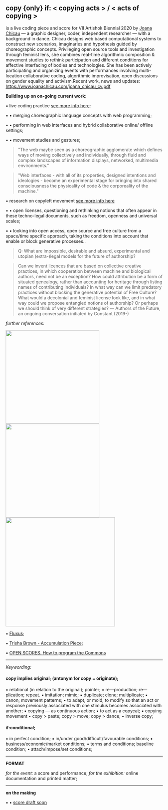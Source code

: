 ## copy {only} if: < copying acts > / < acts of copying >

is a live coding piece and score for VII Artishok Biennial 2020 by [Joana Chicau](www.joanachicau.com) — a graphic designer, coder, independent researcher — with a background in dance. Chicau designs web based computational systems to construct new scenarios, imaginaries and hypothesis guided by choreographic concepts. Privileging open source tools and investigation through feminist lens, she combines real-time algorithmic composition & movement studies to rethink participation and different conditions for affective interfacing of bodies and technologies. She has been actively participating and organizing events with performances involving multi-location collaborative coding, algorithmic improvisation, open discussions on gender equality and activism.Recent work, news and updates: https://www.joanachicau.com/joana_chicau_cv.pdf

__Building up on on-going current work:__ 

▪	live coding practice [see more info here](https://jobcb.github.io/):

▪	▪	merging choreographic language concepts with web programming;
    
▪	▪	performing in web interfaces and hybrid collaborative online/ offline settings; 
    
▪	▪	movement studies and gestures; 

    
> "The web maybe seen as a choreographic agglomerate which defines ways of moving collectively and individually, through fluid and complex landscapes of information displays, networked, multimedia environments."

>"Web interfaces - with all of its properties, designed intentions and ideologies - become an experimental stage for bringing into shared consciousness the physicality of code & the corporeality of the machine." 
    

▪	research on copyleft movement [see more info here](https://vvvvvvaria.org/~mb/generative-conditions/) 

▪	▪	open licenses, questioning and rethinking notions that often appear in these techno-legal documents, such as freedom, openness and universal scales;
    
▪	▪	looking into open access, open source and free culture from a space/time specific approach, taking the conditions into account that enable or block generative processes.. 



>Q: What are impossible, desirable and absurd, experimental and utopian (extra-)legal models for the future of authorship?

>Can we invent licences that are based on collective creative practices, in which cooperation between machine and biological authors, need not be an exception?
How could attribution be a form of situated genealogy, rather than accounting for heritage through listing names of contributing individuals?
In what way can we limit predatory practices without blocking the generative potential of Free Culture?
What would a decolonial and feminist license look like, and in what way could we propose entangled notions of authorship?
Or perhaps we should think of very different strategies? — Authors of the Future, an ongoing conversation initiated by Constant (2019-)



_further references:_

<img src="https://vvvvvvaria.org/~mb/generative-conditions/proto-copyleft/Situationist-International-publication-statement-1959.png" width="300"><img src="https://vvvvvvaria.org/~mb/generative-conditions/proto-copyleft/Principia-Discordia-1979.png" width="300"><img src="https://vvvvvvaria.org/~mb/generative-conditions/proto-copyleft/FLUXUS-Ben-Vautier.png" width="350">


▪	[Fluxus](https://www.thing.net/~grist/ld/fluxusworkbook.pdf);

▪	[Trisha Brown - Accumulation Piece](https://trishabrowncompany.org/repertory/accumulation-1.html);

▪	[OPEN SCORES. How to program the Commons](https://www.panke.gallery/exhibition/open-scores/)



- - - 

_Keywording:_

#### copy implies original; (antonym for copy = originate);
▪	relational (in relation to the original); pointer;
▪	re—production; re—plication; repeat.
▪	imitation; mimic;
▪	duplicate; clone;  multiplicate;
▪	canon; movement patterns;
▪	to adapt, or mold; to modify so that an act or response previously associated with one stimulus becomes associated with another;
▪	copying — as continuous action; 
▪	to act as a copycat;
▪	copying movement
▪	copy > paste; copy > move; copy > dance;
▪	inverse copy;

#### if:conditional;
▪	in perfect condition;
▪	in/under good/difficult/favourable conditions;
▪	business/economic/market conditions;
▪	terms and conditions; baseline condition; 
▪	attach/impose/set conditions;


- - - 

__FORMAT__

_for the event:_ a score and performance;
_for the exhibition:_ online documentation and printed matter;

- - - 

__on the making__


▪	▪	[score draft soon]()


